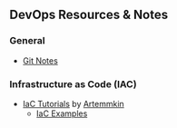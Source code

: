 ## DevOps Resources & Notes

### General
- [Git Notes](git)

### Infrastructure as Code (IAC)

- [IaC Tutorials](https://github.com/Artemmkin/infrastructure-as-code-tutorial) by [Artemmkin](https://github.com/Artemmkin)
  - [IaC Examples](https://github.com/Artemmkin/infrastructure-as-code-example)


